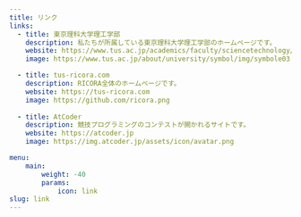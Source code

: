 ```yaml
---
title: リンク
links:
  - title: 東京理科大学理工学部
    description: 私たちが所属している東京理科大学理工学部のホームページです。
    website: https://www.tus.ac.jp/academics/faculty/sciencetechnology/ 
    image: https://www.tus.ac.jp/about/university/symbol/img/symbole03.jpg

  - title: tus-ricora.com
    description: RICORA全体のホームページです。
    website: https://tus-ricora.com
    image: https://github.com/ricora.png
  
  - title: AtCoder
    description: 競技プログラミングのコンテストが開かれるサイトです。
    website: https://atcoder.jp
    image: https://img.atcoder.jp/assets/icon/avatar.png

menu:
    main:
        weight: -40
        params:
            icon: link
slug: link
---
```

